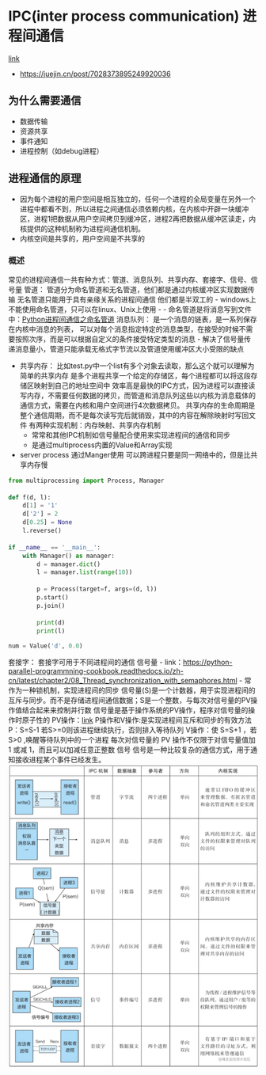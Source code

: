 # IPC(inter process communication) 进程间通信
[link](https://blog.csdn.net/zhaohong_bo/article/details/89552188)
- https://juejin.cn/post/7028373895249920036
## 为什么需要通信
- 数据传输
- 资源共享
- 事件通知
- 进程控制（如debug进程）
## 进程通信的原理
- 因为每个进程的用户空间是相互独立的，任何一个进程的全局变量在另外一个进程中都看不到，所以进程之间通信必须依赖内核，在内核中开辟一块缓冲区，进程1把数据从用户空间拷贝到缓冲区，进程2再把数据从缓冲区读走，内核提供的这种机制称为进程间通信机制。
- 内核空间是共享的，用户空间是不共享的
### 概述
常见的进程间通信一共有种方式：管道、消息队列、共享内存、套接字、信号、信号量
管道：
    管道分为命名管道和无名管道，他们都是通过内核缓冲区实现数据传输
    无名管道只能用于具有亲缘关系的进程间通信
    他们都是半双工的
    - windows上不能使用命名管道，只可以在linux、Unix上使用
    - 
    - 命名管道是将消息写到文件中：[Python进程间通信之命名管道](https://cloud.tencent.com/developer/article/1121799)
消息队列：
    是一个消息的链表，是一系列保存在内核中消息的列表，
    可以对每个消息指定特定的消息类型，在接受的时候不需要按照次序，而是可以根据自定义的条件接受特定类型的消息
    - 解决了信号量传递消息量小，管道只能承载无格式字节流以及管道使用缓冲区大小受限的缺点
- 共享内存：
    比如test.py中一个list有多个对象去读取，那么这个就可以理解为简单的共享内存
    是多个进程共享一个给定的存储区，每个进程都可以将这段存储区映射到自己的地址空间中
    效率高是最快的IPC方式，因为进程可以直接读写内存，不需要任何数据的拷贝，而管道和消息队列这些以内核为消息载体的通信方式，需要在内核和用户空间进行4次数据拷贝。
    共享内存的生命周期是整个通信周期，而不是每次读写完后就销毁，其中的内容在解除映射时写回文件
    有两种实现机制：内存映射、共享内存机制
    - 常常和其他IPC机制如信号量配合使用来实现进程间的通信和同步
  - 是通过multiprocess内置的Value和Array实现 
- server process 通过Manger使用 可以跨进程只要是同一网络中的，但是比共享内存慢
```py
from multiprocessing import Process, Manager

def f(d, l):
    d[1] = '1'
    d['2'] = 2
    d[0.25] = None
    l.reverse()

if __name__ == '__main__':
    with Manager() as manager:
        d = manager.dict()
        l = manager.list(range(10))

        p = Process(target=f, args=(d, l))
        p.start()
        p.join()

        print(d)
        print(l)
```
```py
num = Value('d', 0.0)

```
套接字：
    套接字可用于不同进程间的通信
信号量
    - link：https://python-parallel-programmning-cookbook.readthedocs.io/zh-cn/latest/chapter2/08_Thread_synchronization_with_semaphores.html
    - 常作为一种锁机制，实现进程间的同步
    信号量(S)是一个计数器，用于实现进程间的互斥与同步。而不是存储进程间通信数据；S是一个整数，与每次对信号量的PV操作值结合起来来控制并行数
    信号量是基于操作系统的PV操作，程序对信号量的操作时原子性的
    PV操作：[link](https://blog.csdn.net/strikedragon/article/details/82791450)
        P操作和V操作:是实现进程间互斥和同步的有效方法
        P：S=S-1 若S>=0则该进程继续执行，否则排入等待队列
        V操作：使 S=S+1 ，若 S>0 ,唤醒等待队列中的一个进程
    每次对信号量的 PV 操作不仅限于对信号量值加 1 或减 1，而且可以加减任意正整数
信号
    信号是一种比较复杂的通信方式，用于通知接收进程某个事件已经发生。
![](../../../imgs/11eb504d63f24d1292d775610fb0cb55~tplv-k3u1fbpfcp-zoom-in-crop-mark_1512_0_0_0.webp)


